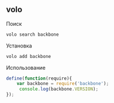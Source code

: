 ## volo

Поиск
```bash
volo search backbone
```

Установка
```bash
volo add backbone
```

Использование
```javascript
define(function(require){
    var backbone = require('backbone');
     console.log(backbone.VERSION);
});
```